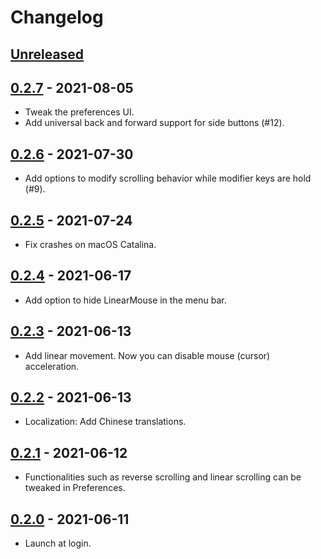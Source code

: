 # Changelog

## [Unreleased]

## [0.2.7] - 2021-08-05

- Tweak the preferences UI.
- Add universal back and forward support for side buttons (#12).

## [0.2.6] - 2021-07-30

- Add options to modify scrolling behavior while modifier keys are hold (#9).

## [0.2.5] - 2021-07-24

- Fix crashes on macOS Catalina.

## [0.2.4] - 2021-06-17

- Add option to hide LinearMouse in the menu bar.

## [0.2.3] - 2021-06-13

- Add linear movement. Now you can disable mouse (cursor) acceleration.

## [0.2.2] - 2021-06-13

- Localization: Add Chinese translations.

## [0.2.1] - 2021-06-12

- Functionalities such as reverse scrolling and linear scrolling can be tweaked in Preferences.

## [0.2.0] - 2021-06-11

- Launch at login.

[unreleased]: https://github.com/lujjjh/LinearMouse/compare/v0.2.7...HEAD
[0.2.7]: https://github.com/lujjjh/LinearMouse/compare/v0.2.6...v0.2.7
[0.2.6]: https://github.com/lujjjh/LinearMouse/compare/v0.2.5...v0.2.6
[0.2.5]: https://github.com/lujjjh/LinearMouse/compare/v0.2.4...v0.2.5
[0.2.4]: https://github.com/lujjjh/LinearMouse/compare/v0.2.3...v0.2.4
[0.2.3]: https://github.com/lujjjh/LinearMouse/compare/v0.2.2...v0.2.3
[0.2.2]: https://github.com/lujjjh/LinearMouse/compare/v0.2.1...v0.2.2
[0.2.1]: https://github.com/lujjjh/LinearMouse/compare/v0.2.0...v0.2.1
[0.2.0]: https://github.com/lujjjh/LinearMouse/tree/v0.2.0
